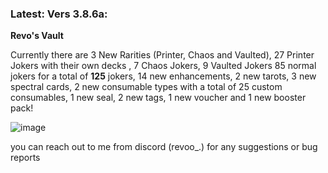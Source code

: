 ### Latest: Vers 3.8.6a:

**Revo's Vault**

Currently there are 3 New Rarities (Printer, Chaos and Vaulted), 27 Printer Jokers with their own decks , 7 Chaos Jokers, 9 Vaulted Jokers 85 normal jokers for a total of **125** jokers, 14 new enhancements, 2 new tarots, 3 new spectral cards, 2 new consumable types with a total of 25 custom consumables, 1 new seal, 2 new tags, 1 new voucher and 1 new booster pack!


![image](https://github.com/user-attachments/assets/10119ef8-4462-4b10-b593-d2d1e6e5fb9d)


you can reach out to me from discord (revoo_.) for any suggestions or bug reports
